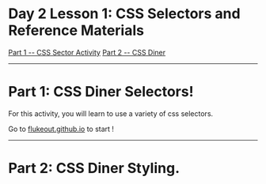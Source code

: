 # Day 2 Lesson 1: CSS Selectors and Reference Materials

[Part 1 -- CSS Sector Activity]()
[Part 2 -- CSS Diner ]()

--------------

# Part 1: CSS Diner Selectors!

For this activity, you will learn to use a variety of css selectors.

Go to [flukeout.github.io](https://flukeout.github.io/) to start !


--------------

# Part 2: CSS Diner Styling.
